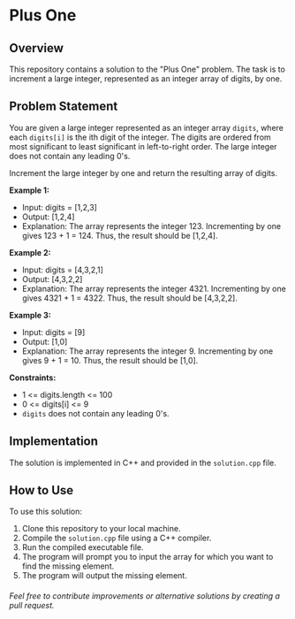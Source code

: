 # Plus One

## Overview

This repository contains a solution to the "Plus One" problem. The task is to increment a large integer, represented as an integer array of digits, by one.

## Problem Statement

You are given a large integer represented as an integer array `digits`, where each `digits[i]` is the ith digit of the integer. The digits are ordered from most significant to least significant in left-to-right order. The large integer does not contain any leading 0's.

Increment the large integer by one and return the resulting array of digits.

**Example 1:**
- Input: digits = [1,2,3]
- Output: [1,2,4]
- Explanation: The array represents the integer 123. Incrementing by one gives 123 + 1 = 124. Thus, the result should be [1,2,4].

**Example 2:**
- Input: digits = [4,3,2,1]
- Output: [4,3,2,2]
- Explanation: The array represents the integer 4321. Incrementing by one gives 4321 + 1 = 4322. Thus, the result should be [4,3,2,2].

**Example 3:**
- Input: digits = [9]
- Output: [1,0]
- Explanation: The array represents the integer 9. Incrementing by one gives 9 + 1 = 10. Thus, the result should be [1,0].

**Constraints:**
- 1 <= digits.length <= 100
- 0 <= digits[i] <= 9
- `digits` does not contain any leading 0's.

## Implementation

The solution is implemented in C++ and provided in the `solution.cpp` file.

## How to Use

To use this solution:

1. Clone this repository to your local machine.
2. Compile the `solution.cpp` file using a C++ compiler.
3. Run the compiled executable file.
4. The program will prompt you to input the array for which you want to find the missing element.
5. The program will output the missing element.

###### Feel free to contribute improvements or alternative solutions by creating a pull request.

